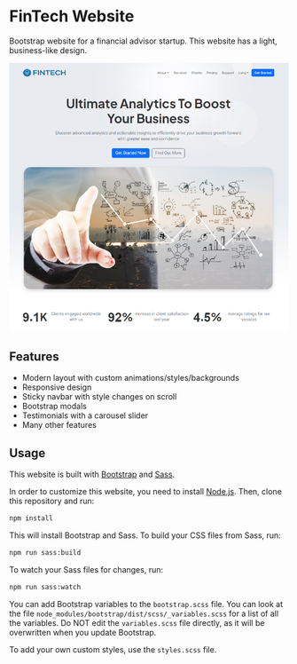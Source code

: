 # FinTech Website

Bootstrap website for a financial advisor startup. This website has a light, business-like design.

<img src="./images/task-screenshot.png"  />

## Features

- Modern layout with custom animations/styles/backgrounds
- Responsive design
- Sticky navbar with style changes on scroll
- Bootstrap modals
- Testimonials with a carousel slider
- Many other features

## Usage

This website is built with [Bootstrap](https://getbootstrap.com/) and [Sass](https://sass-lang.com/).

In order to customize this website, you need to install [Node.js](https://nodejs.org/en/). Then, clone this repository and run:

```bash
npm install
```

This will install Bootstrap and Sass. To build your CSS files from Sass, run:

```bash
npm run sass:build
```

To watch your Sass files for changes, run:

```bash
npm run sass:watch
```

You can add Bootstrap variables to the `bootstrap.scss` file. You can look at the file `node_modules/bootstrap/dist/scss/_variables.scss` for a list of all the variables. Do NOT edit the `variables.scss` file directly, as it will be overwritten when you update Bootstrap.

To add your own custom styles, use the `styles.scss` file.
